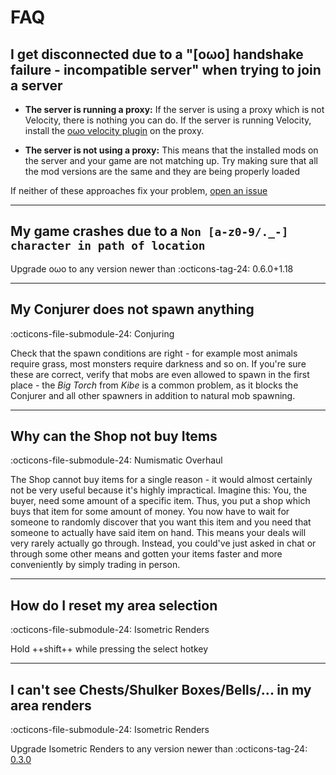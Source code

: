 # FAQ

## I get disconnected due to a "[oωo] handshake failure - incompatible server" when trying to join a server

- **The server is running a proxy:** If the server is using a proxy which is not Velocity, there is nothing you can do. If the server is running Velocity, install the [oωo velocity plugin](https://github.com/BasiqueEvangelist/OwoVelocityPlugin) on the proxy.

- **The server is not using a proxy:** This means that the installed mods on the server and your game are not matching up. Try making sure that all the mod versions are the same and they are being properly loaded

If neither of these approaches fix your problem, [open an issue](https://github.com/wisp-forest/owo-lib/issues/new/choose)

***

## My game crashes due to a `Non [a-z0-9/._-] character in path of location`
Upgrade oωo to any version newer than :octicons-tag-24: 0.6.0+1.18

***

## My Conjurer does not spawn anything
:octicons-file-submodule-24: Conjuring

Check that the spawn conditions are right - for example most animals require grass, most monsters require darkness and so on. If you're sure these are correct, verify that mobs are even allowed to spawn in the first place - the *Big Torch* from *Kibe* is a common problem, as it blocks the Conjurer and all other spawners in addition to natural mob spawning.

***

## Why can the Shop not buy Items
:octicons-file-submodule-24: Numismatic Overhaul

The Shop cannot buy items for a single reason - it would almost certainly not be very useful because it's highly impractical. Imagine this: You, the buyer, need some amount of a specific item. Thus, you put a shop which buys that item for some amount of money. You now have to wait for someone to randomly discover that you want this item and you need that someone to actually have said item on hand. This means your deals will very rarely actually go through. Instead, you could've just asked in chat or through some other means and gotten your items faster and more conveniently by simply trading in person.

***

## How do I reset my area selection 
:octicons-file-submodule-24: Isometric Renders

Hold ++shift++ while pressing the select hotkey

***

## I can't see Chests/Shulker Boxes/Bells/... in my area renders
:octicons-file-submodule-24: Isometric Renders

Upgrade Isometric Renders to any version newer than :octicons-tag-24: [0.3.0](https://modrinth.com/mod/isometric-renders/version/0.3.0%2B1.19)